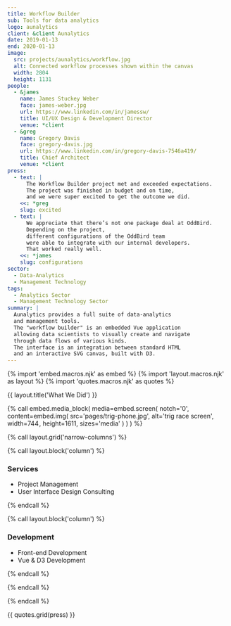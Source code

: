 ```yaml
---
title: Workflow Builder
sub: Tools for data analytics
logo: aunalytics
client: &client Aunalytics
date: 2019-01-13
end: 2020-01-13
image:
  src: projects/aunalytics/workflow.jpg
  alt: Connected workflow processes shown within the canvas
  width: 2804
  height: 1131
people:
  - &james
    name: James Stuckey Weber
    face: james-weber.jpg
    url: https://www.linkedin.com/in/jamessw/
    title: UI/UX Design & Development Director
    venue: *client
  - &greg
    name: Gregory Davis
    face: gregory-davis.jpg
    url: https://www.linkedin.com/in/gregory-davis-7546a419/
    title: Chief Architect
    venue: *client
press:
  - text: |
      The Workflow Builder project met and exceeded expectations.
      The project was finished in budget and on time,
      and we were super excited to get the outcome we did.
    <<: *greg
    slug: excited
  - text: |
      We appreciate that there’s not one package deal at OddBird.
      Depending on the project,
      different configurations of the OddBird team
      were able to integrate with our internal developers.
      That worked really well.
    <<: *james
    slug: configurations
sector:
  - Data-Analytics
  - Management Technology
tags:
  - Analytics Sector
  - Management Technology Sector
summary: |
  Aunalytics provides a full suite of data-analytics
  and management tools.
  The "workflow builder" is an embedded Vue application
  allowing data scientists to visually create and navigate
  through data flows of various kinds.
  The interface is an integration between standard HTML
  and an interactive SVG canvas, built with D3.
---
```

{% import 'embed.macros.njk' as embed %}
{% import 'layout.macros.njk' as layout %}
{% import 'quotes.macros.njk' as quotes %}

{{ layout.title('What We Did') }}

{% call embed.media_block(
  media=embed.screen(
    notch='0',
    content=embed.img(
      src='pages/trig-phone.jpg',
      alt='trig race screen',
      width=744 ,
      height=1611,
      sizes='media'
    )
  )
) %}

{% call layout.grid('narrow-columns') %}

{% call layout.block('column') %}

### Services

 - Project Management
 - User Interface Design Consulting

 {% endcall %}

 {% call layout.block('column') %}

### Development

  - Front-end Development
  - Vue & D3 Development

{% endcall %}

{% endcall %}

{% endcall %}

{{ quotes.grid(press) }}
